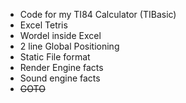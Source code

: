 - Code for my TI84 Calculator (TIBasic)
- Excel Tetris
- Wordel inside Excel
- 2 line Global Positioning
- Static File format
- Render Engine facts
- Sound engine facts
- <s>GOTO<s>
